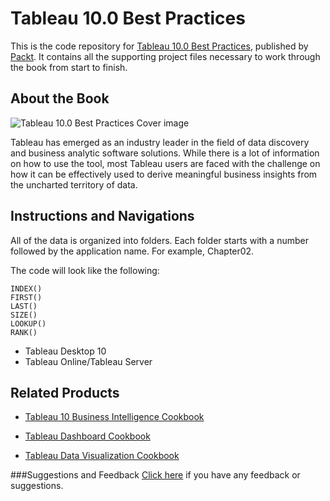 # Tableau 10.0 Best Practices
This is the code repository for [Tableau 10.0 Best Practices](https://www.packtpub.com/big-data-and-business-intelligence/tableau-100-best-practices?utm_source=github&utm_medium=repository&utm_campaign=9781786460097), published by [Packt](https://www.packtpub.com). It contains all the supporting project files necessary to work through the book from start to finish.

## About the Book
![Tableau 10.0 Best Practices Cover image](https://d1ldz4te4covpm.cloudfront.net/sites/default/files/imagecache/ppv4_main_book_cover/0097OS_B05454%20Tableau%2010.0%20Best%20Practices.png)

Tableau has emerged as an industry leader in the field of data discovery and business analytic software solutions. While there is a lot of information on how to use the tool, most Tableau users are faced with the challenge on how it can be effectively used to derive meaningful business insights from the uncharted territory of data.

## Instructions and Navigations
All of the data is organized into folders. Each folder starts with a number followed by the application name. For example, Chapter02.



The code will look like the following:
```
INDEX()
FIRST()
LAST()
SIZE()
LOOKUP()
RANK()
```

* Tableau Desktop 10
* Tableau Online/Tableau Server

## Related Products
* [Tableau 10 Business Intelligence Cookbook](https://www.packtpub.com/big-data-and-business-intelligence/tableau-10-business-intelligence-cookbook?utm_source=github&utm_medium=repository&utm_campaign=9781786465634)

* [Tableau Dashboard Cookbook](https://www.packtpub.com/big-data-and-business-inteliigence/tableau-dashboard-cookbook?utm_source=github&utm_medium=repository&utm_campaign=9781782177906)

* [Tableau Data Visualization Cookbook](https://www.packtpub.com/big-data-and-business-intelligence/tableau-data-visualization-cookbook?utm_source=github&utm_medium=repository&utm_campaign=9781849689786)

###Suggestions and Feedback
[Click here](https://docs.google.com/forms/d/e/1FAIpQLSe5qwunkGf6PUvzPirPDtuy1Du5Rlzew23UBp2S-P3wB-GcwQ/viewform) if you have any feedback or suggestions.
